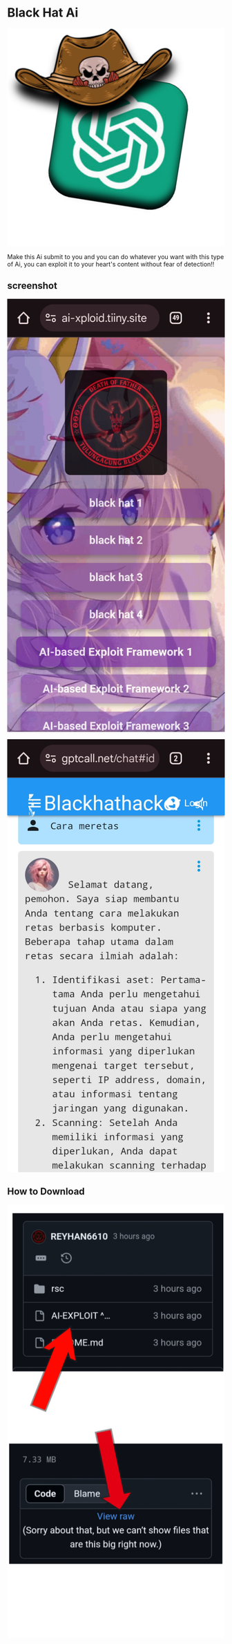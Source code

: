 # Black Hat Ai

![BLACK HAT AI](https://raw.githubusercontent.com/REYHAN6610/Ai-Black-Hat/main/rsc/20240916_105442.png)

Make this Ai submit to you and you can do whatever you want with this type of Ai, you can exploit it to your heart's content without fear of detection!!

## screenshot


![Example Image](https://raw.githubusercontent.com/REYHAN6610/Ai-Black-Hat/main/rsc/Screenshot_20240916_121342_Chrome.jpg)

![Example Image](https://raw.githubusercontent.com/REYHAN6610/Ai-Black-Hat/main/rsc/Screenshot_20240916_145120_Chrome.jpg)

## How to Download

![How to Download](https://raw.githubusercontent.com/REYHAN6610/Ai-Black-Hat/main/rsc/20240916_145731.png)


